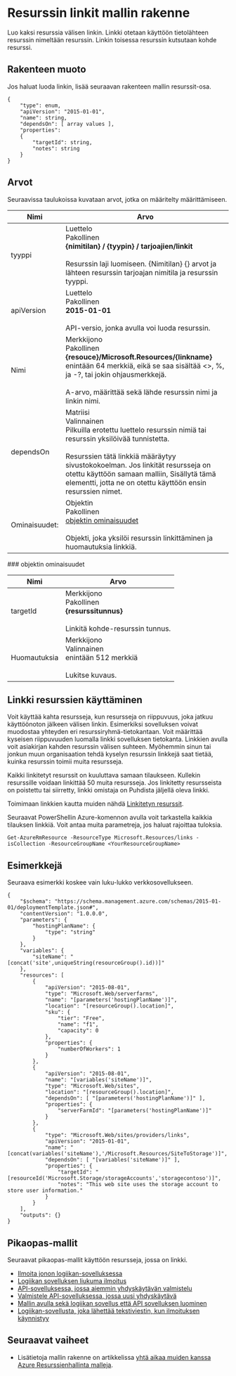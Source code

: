 <properties
   pageTitle="Resurssienhallinta mallin linkittämisen resurssien | Microsoft Azure"
   description="Näyttää Resurssienhallinta rakenteen käyttöönottoon liittyvät resurssit kautta mallin välisten linkkien tarkasteleminen."
   services="azure-resource-manager"
   documentationCenter="na"
   authors="tfitzmac"
   manager="timlt"
   editor=""/>

<tags
   ms.service="azure-resource-manager"
   ms.devlang="na"
   ms.topic="article"
   ms.tgt_pltfrm="na"
   ms.workload="na"
   ms.date="04/05/2016"
   ms.author="tomfitz"/>

# <a name="resource-links-template-schema"></a>Resurssin linkit mallin rakenne

Luo kaksi resurssia välisen linkin. Linkki otetaan käyttöön tietolähteen resurssin nimeltään resurssin. Linkin toisessa resurssin kutsutaan kohde resurssi.

## <a name="schema-format"></a>Rakenteen muoto

Jos haluat luoda linkin, lisää seuraavan rakenteen mallin resurssit-osa.
    
    {
        "type": enum,
        "apiVersion": "2015-01-01",
        "name": string,
        "dependsOn": [ array values ],
        "properties":
        {
            "targetId": string,
            "notes": string
        }
    }



## <a name="values"></a>Arvot

Seuraavissa taulukoissa kuvataan arvot, jotka on määritelty määrittämiseen.

| Nimi | Arvo |
| ---- | ---- |
| tyyppi | Luettelo<br />Pakollinen<br />**{nimitilan} / {tyypin} / tarjoajien/linkit**<br /><br />Resurssin laji luomiseen. {Nimitilan} {} arvot ja lähteen resurssin tarjoajan nimitila ja resurssin tyyppi. |
| apiVersion | Luettelo<br />Pakollinen<br />**2015-01-01**<br /><br />API-versio, jonka avulla voi luoda resurssin. |  
| Nimi | Merkkijono<br />Pakollinen<br />**{resouce}/Microsoft.Resources/{linkname}**<br /> enintään 64 merkkiä, eikä se saa sisältää <>, %, ja -?, tai jokin ohjausmerkkejä.<br /><br />A-arvo, määrittää sekä lähde resurssin nimi ja linkin nimi. |
| dependsOn | Matriisi<br />Valinnainen<br />Pilkuilla erotettu luettelo resurssin nimiä tai resurssin yksilöivää tunnistetta.<br /><br />Resurssien tätä linkkiä määräytyy sivustokokoelman. Jos linkität resursseja on otettu käyttöön samaan malliin, Sisällytä tämä elementti, jotta ne on otettu käyttöön ensin resurssien nimet. | 
| Ominaisuudet: | Objektin<br />Pakollinen<br />[objektin ominaisuudet](#properties)<br /><br />Objekti, joka yksilöi resurssin linkittäminen ja huomautuksia linkkiä. |  

<a id="properties" />
### <a name="properties-object"></a>objektin ominaisuudet

| Nimi | Arvo |
| ------- | ---- |
| targetId | Merkkijono<br />Pakollinen<br />**{resurssitunnus}**<br /><br />Linkitä kohde-resurssin tunnus. |
| Huomautuksia | Merkkijono<br />Valinnainen<br />enintään 512 merkkiä<br /><br />Lukitse kuvaus. |


## <a name="how-to-use-the-link-resource"></a>Linkki resurssien käyttäminen

Voit käyttää kahta resursseja, kun resursseja on riippuvuus, joka jatkuu käyttöönoton jälkeen välisen linkin. Esimerkiksi sovelluksen voivat muodostaa yhteyden eri resurssiryhmä-tietokantaan. Voit määrittää kyseisen riippuvuuden luomalla linkki sovelluksen tietokanta. Linkkien avulla voit asiakirjan kahden resurssin välisen suhteen. Myöhemmin sinun tai jonkun muun organisaation tehdä kyselyn resurssin linkkejä saat tietää, kuinka resurssin toimii muita resursseja.

Kaikki linkitetyt resurssit on kuuluttava samaan tilaukseen. Kullekin resurssille voidaan linkittää 50 muita resursseja. Jos linkitetty resursseista on poistettu tai siirretty, linkki omistaja on Puhdista jäljellä oleva linkki.

Toimimaan linkkien kautta muiden nähdä [Linkitetyn resurssit](https://msdn.microsoft.com/library/azure/mt238499.aspx).

Seuraavat PowerShellin Azure-komennon avulla voit tarkastella kaikkia tilauksen linkkiä. Voit antaa muita parametreja, jos haluat rajoittaa tuloksia.

    Get-AzureRmResource -ResourceType Microsoft.Resources/links -isCollection -ResourceGroupName <YourResourceGroupName>

## <a name="examples"></a>Esimerkkejä

Seuraava esimerkki koskee vain luku-lukko verkkosovellukseen.

    {
        "$schema": "https://schema.management.azure.com/schemas/2015-01-01/deploymentTemplate.json#",
        "contentVersion": "1.0.0.0",
        "parameters": {
            "hostingPlanName": {
                "type": "string"
            }
        },
        "variables": {
            "siteName": "[concat('site',uniqueString(resourceGroup().id))]"
        },
        "resources": [
            {
                "apiVersion": "2015-08-01",
                "type": "Microsoft.Web/serverfarms",
                "name": "[parameters('hostingPlanName')]",
                "location": "[resourceGroup().location]",
                "sku": {
                    "tier": "Free",
                    "name": "f1",
                    "capacity": 0
                },
                "properties": {
                    "numberOfWorkers": 1
                }
            },
            {
                "apiVersion": "2015-08-01",
                "name": "[variables('siteName')]",
                "type": "Microsoft.Web/sites",
                "location": "[resourceGroup().location]",
                "dependsOn": [ "[parameters('hostingPlanName')]" ],
                "properties": {
                    "serverFarmId": "[parameters('hostingPlanName')]"
                }
            },
            {
                "type": "Microsoft.Web/sites/providers/links",
                "apiVersion": "2015-01-01",
                "name": "[concat(variables('siteName'),'/Microsoft.Resources/SiteToStorage')]",
                "dependsOn": [ "[variables('siteName')]" ],
                "properties": {
                    "targetId": "[resourceId('Microsoft.Storage/storageAccounts','storagecontoso')]",
                    "notes": "This web site uses the storage account to store user information."
                }
            }
        ],
        "outputs": {}
    }

## <a name="quickstart-templates"></a>Pikaopas-mallit

Seuraavat pikaopas-mallit käyttöön resursseja, jossa on linkki.

- [Ilmoita jonon logiikan-sovelluksessa](https://azure.microsoft.com/documentation/templates/201-alert-to-queue-with-logic-app)
- [Logiikan sovelluksen liukuma ilmoitus](https://azure.microsoft.com/documentation/templates/201-alert-to-slack-with-logic-app)
- [API-sovelluksessa, jossa aiemmin yhdyskäytävän valmistelu](https://azure.microsoft.com/documentation/templates/201-api-app-gateway-existing)
- [Valmistele API-sovelluksessa, jossa uusi yhdyskäytävä](https://azure.microsoft.com/documentation/templates/201-api-app-gateway-new)
- [Mallin avulla sekä logiikan sovellus että API sovelluksen luominen](https://azure.microsoft.com/documentation/templates/201-logic-app-api-app-create)
- [Logiikan-sovellusta, joka lähettää tekstiviestin, kun ilmoituksen käynnistyy](https://azure.microsoft.com/documentation/templates/201-alert-to-text-message-with-logic-app)


## <a name="next-steps"></a>Seuraavat vaiheet

- Lisätietoja mallin rakenne on artikkelissa [yhtä aikaa muiden kanssa Azure Resurssienhallinta malleja](resource-group-authoring-templates.md).
